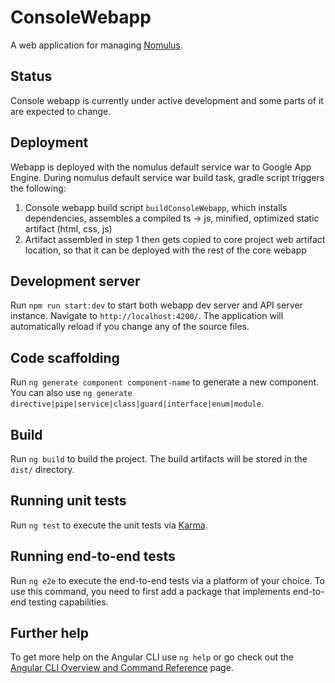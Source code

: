 # ConsoleWebapp

A web application for managing [Nomulus](https://github.com/google/nomulus).

## Status

Console webapp is currently under active development and some parts of it are
expected to change.

## Deployment

Webapp is deployed with the nomulus default service war to Google App Engine.
During nomulus default service war build task, gradle script triggers the
following:

1) Console webapp build script `buildConsoleWebapp`, which installs
   dependencies, assembles a compiled ts -> js, minified, optimized static
   artifact (html, css, js)
2) Artifact assembled in step 1 then gets copied to core project web artifact
   location, so that it can be deployed with the rest of the core webapp

## Development server

Run `npm run start:dev` to start both webapp dev server and API server instance.
Navigate to `http://localhost:4200/`. The application will automatically reload
if you change any of the source files.

## Code scaffolding

Run `ng generate component component-name` to generate a new component. You can
also use `ng generate directive|pipe|service|class|guard|interface|enum|module`.

## Build

Run `ng build` to build the project. The build artifacts will be stored in
the `dist/` directory.

## Running unit tests

Run `ng test` to execute the unit tests
via [Karma](https://karma-runner.github.io).

## Running end-to-end tests

Run `ng e2e` to execute the end-to-end tests via a platform of your choice. To
use this command, you need to first add a package that implements end-to-end
testing capabilities.

## Further help

To get more help on the Angular CLI use `ng help` or go check out
the [Angular CLI Overview and Command Reference](https://angular.io/cli) page.
